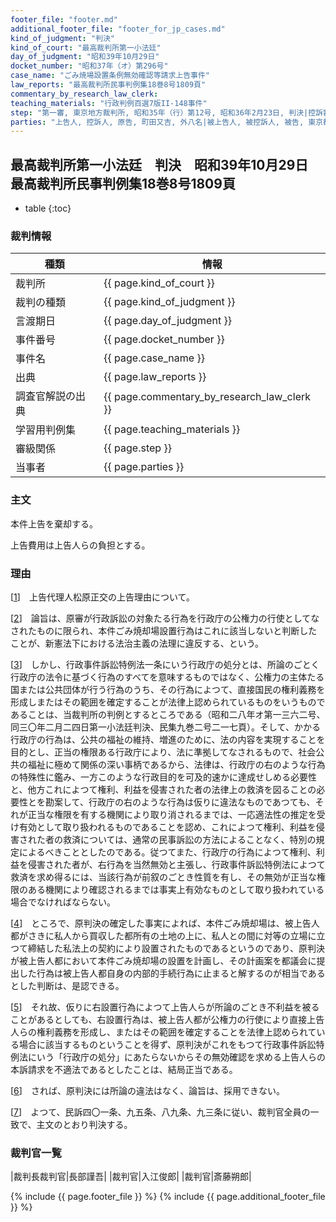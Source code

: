 ```yaml
---
footer_file: "footer.md"
additional_footer_file: "footer_for_jp_cases.md"
kind_of_judgment: "判決"
kind_of_court: "最高裁判所第一小法廷"
day_of_judgment: "昭和39年10月29日"
docket_number: "昭和37年（オ）第296号"
case_name: "ごみ焼場設置条例無効確認等請求上告事件"
law_reports: "最高裁判所民事判例集18巻8号1809頁"
commentary_by_research_law_clerk:
teaching_materials: "行政判例百選7版II-148事件"
step: "第一審, 東京地方裁判所, 昭和35年（行）第12号, 昭和36年2月23日, 判決|控訴審, 東京高等裁判所, 昭和36年（ネ）第431号, 昭和36年12月14日, 判決"
parties: "上告人, 控訴人, 原告, 町田又吉, 外八名|被上告人, 被控訴人, 被告, 東京都"
---
```


## 最高裁判所第一小法廷　判決　昭和39年10月29日　最高裁判所民事判例集18巻8号1809頁

* table
{:toc}

### 裁判情報

| 種類 | 情報 |
| --- | --- |
| 裁判所 | {{ page.kind_of_court }} |
| 裁判の種類 |  {{ page.kind_of_judgment }}  |
| 言渡期日 |  {{ page.day_of_judgment }}  |
| 事件番号 |  {{ page.docket_number }}  |
| 事件名 |  {{ page.case_name }}  |
| 出典 |  {{ page.law_reports }}  |
| 調査官解説の出典 |  {{ page.commentary_by_research_law_clerk }}  |
| 学習用判例集 |  {{ page.teaching_materials }}  |
| 審級関係 |  {{ page.step }}  |
| 当事者 |  {{ page.parties }}  |




### 主文



本件上告を棄却する。

上告費用は上告人らの負担とする。





### 理由



[[1](#id_1)]<a id="id_1"></a>　上告代理人松原正交の上告理由について。

[[2](#id_2)]<a id="id_2"></a>　論旨は、原審が行政訴訟の対象たる行為を行政庁の公権力の行使としてなされたものに限られ、本件ごみ焼却場設置行為はこれに該当しないと判断したことが、新憲法下における法治主義の法理に違反する、という。

[[3](#id_3)]<a id="id_3"></a>　しかし、行政事件訴訟特例法一条にいう行政庁の処分とは、所論のごとく行政庁の法令に基づく行為のすべてを意味するものではなく、公権力の主体たる国または公共団体が行う行為のうち、その行為によつて、直接国民の権利義務を形成しまたはその範囲を確定することが法律上認められているものをいうものであることは、当裁判所の判例とするところである<span class='japanese_style_round_brackets'>（昭和二八年オ第一三六二号、同三〇年二月二四日第一小法廷判決、民集九巻二号二一七頁）</span>。そして、かかる行政庁の行為は、公共の福祉の維持、増進のために、法の内容を実現することを目的とし、正当の権限ある行政庁により、法に準拠してなされるもので、社会公共の福祉に極めて関係の深い事柄であるから、法律は、行政庁の右のような行為の特殊性に鑑み、一方このような行政目的を可及的速かに達成せしめる必要性と、他方これによつて権利、利益を侵害された者の法律上の救済を図ることの必要性とを勘案して、行政庁の右のような行為は仮りに違法なものであつても、それが正当な権限を有する機関により取り消されるまでは、一応適法性の推定を受け有効として取り扱われるものであることを認め、これによつて権利、利益を侵害された者の救済については、通常の民事訴訟の方法によることなく、特別の規定によるべきこととしたのである。従つてまた、行政庁の行為によつて権利、利益を侵害された者が、右行為を当然無効と主張し、行政事件訴訟特例法によつて救済を求め得るには、当該行為が前叙のごとき性質を有し、その無効が正当な権限のある機関により確認されるまでは事実上有効なものとして取り扱われている場合でなければならない。

[[4](#id_4)]<a id="id_4"></a>　ところで、原判決の確定した事実によれば、本件ごみ焼却場は、被上告人都がさきに私人から買収した都所有の土地の上に、私人との間に対等の立場に立つて締結した私法上の契約により設置されたものであるというのであり、原判決が被上告人都において本件ごみ焼却場の設置を計画し、その計画案を都議会に提出した行為は被上告人都自身の内部的手続行為に止まると解するのが相当であるとした判断は、是認できる。

[[5](#id_5)]<a id="id_5"></a>　それ故、仮りに右設置行為によつて上告人らが所論のごとき不利益を被ることがあるとしても、右設置行為は、被上告人都が公権力の行使により直接上告人らの権利義務を形成し、またはその範囲を確定することを法律上認められている場合に該当するものということを得ず、原判決がこれをもつて行政事件訴訟特例法にいう<span class='japanese_style_quotation_mark'>「行政庁の処分」</span>にあたらないからその無効確認を求める上告人らの本訴請求を不適法であるとしたことは、結局正当である。

[[6](#id_6)]<a id="id_6"></a>　されば、原判決には所論の違法はなく、論旨は、採用できない。

[[7](#id_7)]<a id="id_7"></a>　よつて、民訴四〇一条、九五条、八九条、九三条に従い、裁判官全員の一致で、主文のとおり判決する。

### 裁判官一覧

|裁判長裁判官|長部謹吾|
|裁判官|入江俊郎|
|裁判官|斎藤朔郎|


{% include {{ page.footer_file }}  %}
{% include {{ page.additional_footer_file }}  %}
